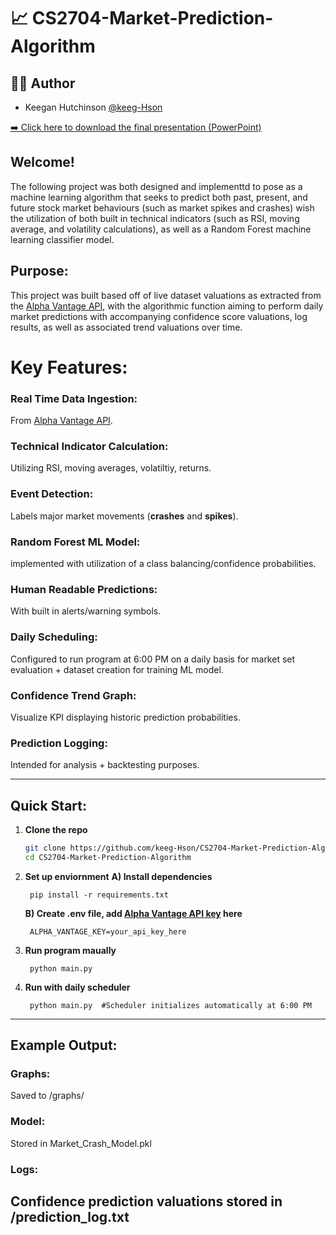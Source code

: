 # 📈 CS2704-Market-Prediction-Algorithm

## 👨‍💻 Author

- Keegan Hutchinson [@keeg-Hson](https://www.github.com/keeg-Hson)

[➡️ Click here to download the final presentation (PowerPoint)](./CS2704_Live_Market_Prediction_Using_AI.pptx)

## Welcome!
The following project was both designed and implementtd to pose as a machine learning algorithm that seeks to predict both past, present, and future stock market behaviours (such as market spikes and crashes) wish the utilization of both built in technical indicators (such as RSI, moving average, and volatility calculations), as well as a Random Forest machine learning classifier model.

## Purpose:
This project was built based off of  live dataset valuations as extracted from the [Alpha Vantage API](https://www.alphavantage.co/documentation/), with the algorithmic function aiming to perform daily market predictions with accompanying confidence score valuations, log results, as well as associated trend valuations over time.

# Key Features:



### Real Time Data Ingestion:
From [Alpha Vantage API](https://www.alphavantage.co/documentation/).

### Technical Indicator Calculation:
Utilizing RSI, moving averages, volatiltiy, returns.

### Event Detection:
Labels major market movements (**crashes** and **spikes**).

### Random Forest ML Model:
implemented with utilization of a class balancing/confidence probabilities.

### Human Readable Predictions:
With built in alerts/warning symbols.

### Daily Scheduling:
Configured to run program at 6:00 PM on a daily basis for market set evaluation + dataset creation for training ML model.

### Confidence Trend Graph:
Visualize KPI displaying historic prediction probabilities.


### Prediction Logging: 
Intended for analysis + backtesting purposes.

 
-----
## Quick Start:
1. **Clone the repo**
   ```bash
   git clone https://github.com/keeg-Hson/CS2704-Market-Prediction-Algorithm
   cd CS2704-Market-Prediction-Algorithm

2. **Set up enviornment**
    **A) Install dependencies**
       
        pip install -r requirements.txt
    
    **B) Create .env file, add [Alpha Vantage API key](https://www.alphavantage.co/support/#api-key) here**
    
        ALPHA_VANTAGE_KEY=your_api_key_here

3. **Run program maually**
    
        python main.py

4. **Run with daily scheduler**
    
        python main.py  #Scheduler initializes automatically at 6:00 PM

-----

## Example Output:
### Graphs:
Saved to /graphs/
### Model: 
Stored in Market_Crash_Model.pkl
### Logs:
 Confidence prediction valuations stored in /prediction_log.txt
-----




